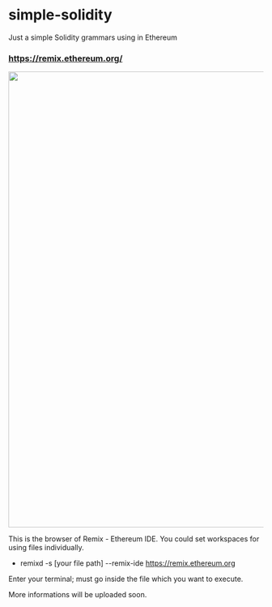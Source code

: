 # simple-solidity
Just a simple Solidity grammars using in Ethereum


 ### https://remix.ethereum.org/
 
 <img width="900" src="https://user-images.githubusercontent.com/80508931/150057553-43726a0d-cce0-4649-bae8-3f363951477e.png">
 
 This is the browser of Remix - Ethereum IDE. You could set workspaces for using files individually.
 
 * remixd -s [your file path]  --remix-ide https://remix.ethereum.org
 
 Enter your terminal; must go inside the file which you want to execute.
 
 More informations will be uploaded soon.
